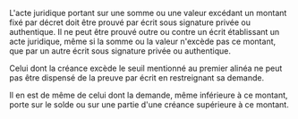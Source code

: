 L'acte juridique portant sur une somme ou une valeur excédant un montant fixé par décret doit être prouvé par écrit sous signature privée ou authentique. Il ne peut être prouvé outre ou contre un écrit établissant un acte juridique, même si la somme ou la valeur n'excède pas ce montant, que par un autre écrit sous signature privée ou authentique.


 Celui dont la créance excède le seuil mentionné au premier alinéa ne peut pas être dispensé de la preuve par écrit en restreignant sa demande.


 Il en est de même de celui dont la demande, même inférieure à ce montant, porte sur le solde ou sur une partie d'une créance supérieure à ce montant.


  
